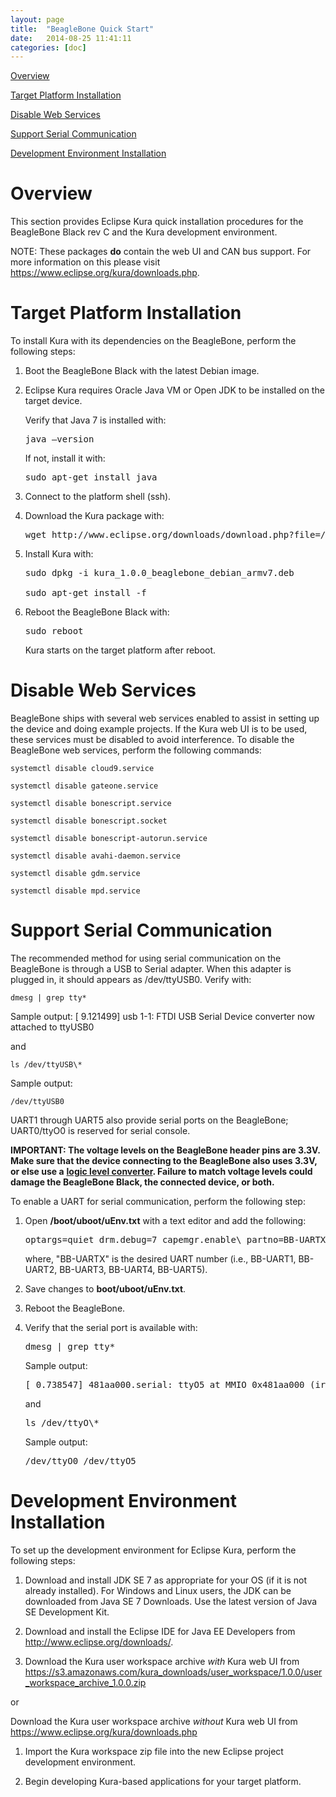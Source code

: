 ```yaml
---
layout: page
title:  "BeagleBone Quick Start"
date:   2014-08-25 11:41:11
categories: [doc]
---
```


[Overview](#overview)

[Target Platform Installation](#target-platform-installation)

[Disable Web Services](#_Disable_Web_Services)

[Support Serial Communication](#support-serial-communication)

[Development Environment
Installation](#development-environment-installation)

Overview
========

<span id="_Kura_Development_Environment" class="anchor"><span
id="_Kura_Hardware_Platforms" class="anchor"><span
id="_Target_Platform_Installation"
class="anchor"></span></span></span>This section provides Eclipse Kura
quick installation procedures for the BeagleBone Black rev C and the
Kura development environment.

NOTE: These packages **do** contain the web UI and CAN bus support. For more information on this please visit https://www.eclipse.org/kura/downloads.php.

Target Platform Installation
============================

To install Kura with its dependencies on the BeagleBone, perform the
following steps:

1.  Boot the BeagleBone Black with the latest Debian image.

2.  Eclipse Kura requires Oracle Java VM or Open JDK to be installed on
    the target device.

    Verify that Java 7 is installed with:

    <pre>java –version</pre>

    If not, install it with:

    <pre>sudo apt-get install java</pre>

3.  Connect to the platform shell (ssh).

4.  Download the Kura package with:

    <pre>wget http://www.eclipse.org/downloads/download.php?file=/kura/releases/1.0.0/kura_1.0.0_beaglebone_debian_armv7.deb</pre>

5.  Install Kura with: 

    <pre>sudo dpkg -i kura_1.0.0_beaglebone_debian_armv7.deb

    sudo apt-get install -f</pre>

6.  Reboot the BeagleBone Black with:

    <pre>sudo reboot</pre>

    Kura starts on the target platform after reboot.

    <span id="_Development_Environment_Installation" class="anchor"></span>

<span id="_Support_for_Serial" class="anchor"><span id="_Support_Serial_Communication" class="anchor"><span id="_Disable_Web_Services" class="anchor"></span></span></span>Disable Web Services
===============================================================================================================================================================================================

BeagleBone ships with several web services enabled to assist in setting
up the device and doing example projects. If the Kura web UI is to be
used, these services must be disabled to avoid interference. To disable
the BeagleBone web services, perform the following commands:

    systemctl disable cloud9.service

    systemctl disable gateone.service

    systemctl disable bonescript.service

    systemctl disable bonescript.socket

    systemctl disable bonescript-autorun.service

    systemctl disable avahi-daemon.service

    systemctl disable gdm.service

    systemctl disable mpd.service

Support Serial Communication
============================

The recommended method for using serial communication on the BeagleBone
is through a USB to Serial adapter. When this adapter is plugged in, it
should appears as /dev/ttyUSB0. Verify with:

    dmesg | grep tty*

Sample output:
    [ 9.121499] usb 1-1: FTDI USB Serial Device converter now attached to ttyUSB0

and

    ls /dev/ttyUSB\*

Sample output:

    /dev/ttyUSB0

UART1 through UART5 also provide serial ports on the BeagleBone;
UART0/ttyO0 is reserved for serial console.

**IMPORTANT: The voltage levels on the BeagleBone header pins are 3.3V.
Make sure that the device connecting to the BeagleBone also uses 3.3V,
or else use a** [**logic level
converter**](https://www.sparkfun.com/products/12009)**. Failure to
match voltage levels could damage the BeagleBone Black, the connected
device, or both.**

To enable a UART for serial communication, perform the following step:

1.  Open **/boot/uboot/uEnv.txt** with a text editor and add the
    following:

    <pre>optargs=quiet drm.debug=7 capemgr.enable\_partno=BB-UARTX</pre>

    where, "BB-UARTX" is the desired UART number (i.e., BB-UART1, BB-UART2,
    BB-UART3, BB-UART4, BB-UART5).

2.  Save changes to **boot/uboot/uEnv.txt**.

3.  Reboot the BeagleBone.

4.  Verify that the serial port is available with:

    <pre>dmesg | grep tty*</pre>

    Sample output:
    <pre>[ 0.738547] 481aa000.serial: ttyO5 at MMIO 0x481aa000 (irq = 46) is a OMAP UART5</pre>

    and

    <pre>ls /dev/ttyO\*</pre>

    Sample output:

    <pre>/dev/ttyO0 /dev/ttyO5</pre>

  <span id="_Install_Java"
class="anchor"></span>

Development Environment Installation
====================================

To set up the development environment for Eclipse Kura, perform the
following steps:

1. Download and install JDK SE 7 as appropriate for your OS (if it is
    not already installed). For Windows and Linux users, the JDK can be
    downloaded from Java SE 7 Downloads. Use the latest version of Java
    SE Development Kit.

2.  Download and install the Eclipse IDE for Java EE Developers from
    http://www.eclipse.org/downloads/.

3.  Download the Kura user workspace archive *with* Kura web UI from https://s3.amazonaws.com/kura_downloads/user_workspace/1.0.0/user_workspace_archive_1.0.0.zip

or

Download the Kura user workspace archive *without* Kura web UI from https://www.eclipse.org/kura/downloads.php

1.  Import the Kura workspace zip file into the new Eclipse project
    development environment.

2.  Begin developing Kura-based applications for your target platform.

<span id="_Local_Emulation_Mode" class="anchor"><span id="_Mini_Gateway"
class="anchor"><span id="_Mini-Gateway" class="anchor"><span
id="_Default_Configuration" class="anchor"><span id="_Run_ESF_v2"
class="anchor"><span id="_Kura_Management" class="anchor"><span
id="_View_Kura_Web"
class="anchor"></span></span></span></span></span></span></span>
